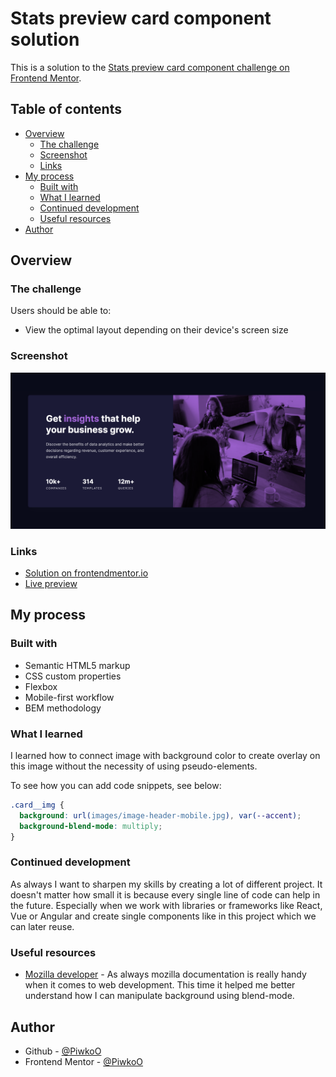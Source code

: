 # Stats preview card component solution

This is a solution to the [Stats preview card component challenge on Frontend Mentor](https://www.frontendmentor.io/challenges/stats-preview-card-component-8JqbgoU62).

## Table of contents

- [Overview](#overview)
  - [The challenge](#the-challenge)
  - [Screenshot](#screenshot)
  - [Links](#links)
- [My process](#my-process)
  - [Built with](#built-with)
  - [What I learned](#what-i-learned)
  - [Continued development](#continued-development)
  - [Useful resources](#useful-resources)
- [Author](#author)

## Overview

### The challenge

Users should be able to:

- View the optimal layout depending on their device's screen size

### Screenshot

![Project preview](design/project-preview.png)

### Links

- [Solution on frontendmentor.io](https://www.frontendmentor.io/solutions/stats-preview-card-component-dhAaDssNNB)
- [Live preview](https://piwkoo.github.io/stats-preview-card-component/)

## My process

### Built with

- Semantic HTML5 markup
- CSS custom properties
- Flexbox
- Mobile-first workflow
- BEM methodology

### What I learned

I learned how to connect image with background color to create overlay on this image without the necessity of using pseudo-elements.

To see how you can add code snippets, see below:

```css
.card__img {
  background: url(images/image-header-mobile.jpg), var(--accent);
  background-blend-mode: multiply;
}
```

### Continued development

As always I want to sharpen my skills by creating a lot of different project. It doesn't matter how small it is because every single line of code can help in the future. Especially when we work with libraries or frameworks like React, Vue or Angular and create single components like in this project which we can later reuse.

### Useful resources

- [Mozilla developer](https://developer.mozilla.org/en-US/docs/Web/CSS/background-blend-mode) - As always mozilla documentation is really handy when it comes to web development. This time it helped me better understand how I can manipulate background using blend-mode. 

## Author

- Github - [@PiwkoO](https://github.com/PiwkoO)
- Frontend Mentor - [@PiwkoO](https://www.frontendmentor.io/profile/PiwkoO)

